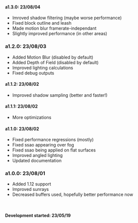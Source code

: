 #### a1.3.0:  23/08/04
- Imroved shadow filtering (maybe worse performance)
- Fixed block outline and leash
- Made motion blur framerate-independant
- Slightly improved performance (in other areas)

### a1.2.0:  23/08/03
- Added Motion Blur (disabled by default)
- Added Depth of Field (disabled by default)
- Improved lighting calculations
- Fixed debug outputs

#### a1.1.2:  23/08/02
- Improved shadow sampling (better and faster!)

#### a1.1.1:  23/08/02
- More optimizations

#### a1.1.0:  23/08/02
- Fixed performance regressions (mostly)
- Fixed ssao appearing over fog
- Fixed ssao being applied on flat surfaces
- Improved angled lighting
- Updated documentation

### a1.0.0:  23/08/01
- Added 1.12 support
- Improved sunrays
- Decreased buffers used, hopefully better performance now

<br>

#### Development started:  23/05/19
